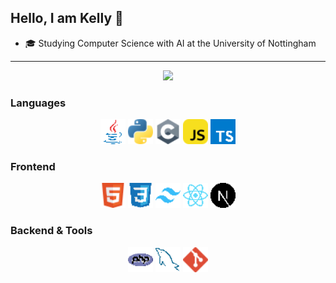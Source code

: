 ## Hello, I am Kelly 👋

- 🎓 Studying Computer Science with AI at the University of Nottingham

---

<p align="center">
  <img src="https://github-readme-stats.vercel.app/api/top-langs/?username=kellyyngu&langs_count=10&hide_border=true&theme=dark&layout=compact&bg_color=121212" width="70%">
</p>

### Languages

<p align="center">
  <img src="images/java.png" height="40">
  <img src="images/python.png" height="40">
  <img src="images/c.png" height="40">
  <img src="images/javascript.png" height="40">
  <img src="images/typescript.png" height="40">
</p>

### Frontend

<p align="center">
  <img src="images/html.png" height="40">
  <img src="images/CSS.png" height="40">
  <img src="images/Tailwind_CSS.png" height="40">
  <img src="images/React.png" height="40">
  <img src="images/Next.js.png" height="40">
</p>

### Backend & Tools

<p align="center">
  <img src="images/PHP.png" height="40">
  <img src="images/MySQL.png" height="40">
  <img src="images/git.png" height="40">
</p>
